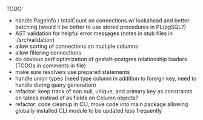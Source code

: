 TODO:
  - handle PageInfo / totalCount on connections w/ lookahead and better
    batching (would it be better to use stored procedures in PL/pgSQL?)
  - AST validation for helpful error messages (notes in stub files in
    ./src/validation)
  - allow sorting of connections on multiple columns
  - allow filtering connections
  - do obvious perf optimization of gestalt-postgres relationship loaders (TODOs
    in comments in file)
  - make sure resolvers use prepared statements
  - handle union types (need type column in addition to foreign key, need to
    handle during query generation)
  - refactor: keep track of non null, unique, and primary key as constraints on
    tables instead of as fields on Column objects?
  - refactor: code cleanup in CLI, move code into main package allowing globally
    installed CLI module to be updated less frequently

